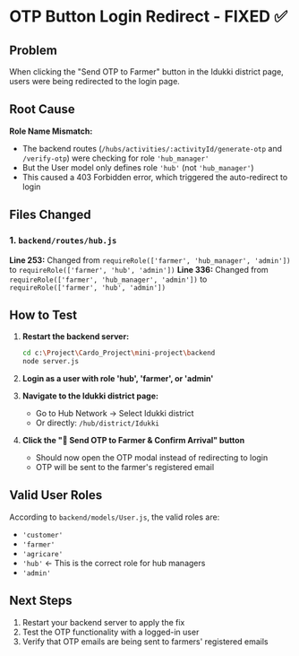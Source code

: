 # OTP Button Login Redirect - FIXED ✅

## Problem
When clicking the "Send OTP to Farmer" button in the Idukki district page, users were being redirected to the login page.

## Root Cause
**Role Name Mismatch:**
- The backend routes (`/hubs/activities/:activityId/generate-otp` and `/verify-otp`) were checking for role `'hub_manager'`
- But the User model only defines role `'hub'` (not `'hub_manager'`)
- This caused a 403 Forbidden error, which triggered the auto-redirect to login

## Files Changed

### 1. `backend/routes/hub.js`
**Line 253:** Changed from `requireRole(['farmer', 'hub_manager', 'admin'])` to `requireRole(['farmer', 'hub', 'admin'])`
**Line 336:** Changed from `requireRole(['farmer', 'hub_manager', 'admin'])` to `requireRole(['farmer', 'hub', 'admin'])`

## How to Test

1. **Restart the backend server:**
   ```bash
   cd c:\Project\Cardo_Project\mini-project\backend
   node server.js
   ```

2. **Login as a user with role 'hub', 'farmer', or 'admin'**

3. **Navigate to the Idukki district page:**
   - Go to Hub Network → Select Idukki district
   - Or directly: `/hub/district/Idukki`

4. **Click the "📧 Send OTP to Farmer & Confirm Arrival" button**
   - Should now open the OTP modal instead of redirecting to login
   - OTP will be sent to the farmer's registered email

## Valid User Roles
According to `backend/models/User.js`, the valid roles are:
- `'customer'`
- `'farmer'`
- `'agricare'`
- `'hub'` ← This is the correct role for hub managers
- `'admin'`

## Next Steps
1. Restart your backend server to apply the fix
2. Test the OTP functionality with a logged-in user
3. Verify that OTP emails are being sent to farmers' registered emails
